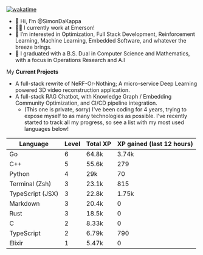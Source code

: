 
[![wakatime](https://wakatime.com/badge/user/50e6c678-94a9-4739-af51-360aeb113c51.svg)](https://wakatime.com/@50e6c678-94a9-4739-af51-360aeb113c51)

- 👋 Hi, I’m @SimonDaKappa
- 🧑‍💼 I currently work at Emerson!
- 👀 I’m interested in Optimization, Full Stack Development, Reinforcement Learning, Machine Learning, Embedded Software, and whatever the breeze brings.
- 🌱 I graduated with a B.S. Dual in Computer Science and Mathematics, with a focus in Operations Research and A.I

My **Current Projects** 
- A full-stack rewrite of NeRF-Or-Nothing; A micro-service Deep Learning powered 3D video reconstruction application.
- A full-stack RAG Chatbot, with Knowledge Graph / Embedding Community Optimization, and CI/CD pipeline integration.
  - (This one is private, sorry)
I've been coding for 4 years, trying to expose myself to as many technologies as possible. I've recently started to track all my progress, so see
a list with my most used languages below!

| Language | Level | Total XP | XP gained (last 12 hours) |
| --- | --- | --- | --- |
| Go | 6 | 64.8k | 3.74k |
| C++ | 5 | 55.6k | 279 |
| Python | 4 | 29k | 70 |
| Terminal (Zsh) | 3 | 23.1k | 815 |
| TypeScript (JSX) | 3 | 22.8k | 1.75k |
| Markdown | 3 | 20.4k | 0 |
| Rust | 3 | 18.5k | 0 |
| C | 2 | 8.33k | 0 |
| TypeScript | 2 | 6.79k | 790 |
| Elixir | 1 | 5.47k | 0 |